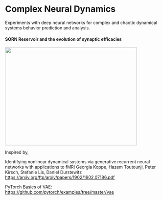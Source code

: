 # Complex Neural Dynamics
Experiments with deep neural networks for complex and chaotic dynamical systems behavior prediction and analysis.

<h4 align="Left">SORN Reservoir and the evolution of synaptic efficacies</h4> 
<a href="url"><img src="https://github.com/Saran-nns/blob/master/data/animated-lorenz-attractor.gif" height="320" width="430" ></a> 


Inspired by,

Identifying nonlinear dynamical systems via generative recurrent neural networks with applications to fMRI
Georgia Koppe, Hazem Toutounji, Peter Kirsch, Stefanie Lis, Daniel Durstewitz
https://arxiv.org/ftp/arxiv/papers/1902/1902.07186.pdf

PyTorch Basics of VAE: https://github.com/pytorch/examples/tree/master/vae
